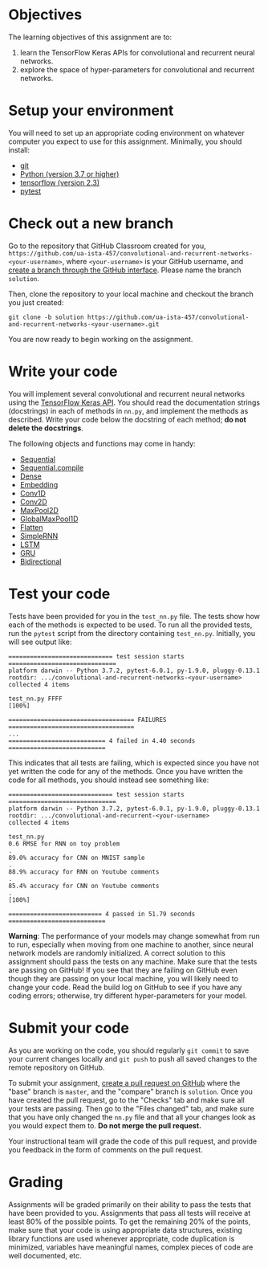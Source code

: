 # Objectives

The learning objectives of this assignment are to:
1. learn the TensorFlow Keras APIs for convolutional and recurrent neural
   networks.
2. explore the space of hyper-parameters for convolutional and recurrent
   networks.

# Setup your environment

You will need to set up an appropriate coding environment on whatever computer
you expect to use for this assignment.
Minimally, you should install:

* [git](https://git-scm.com/downloads)
* [Python (version 3.7 or higher)](https://www.python.org/downloads/)
* [tensorflow (version 2.3)](https://www.tensorflow.org/)
* [pytest](https://docs.pytest.org/)

# Check out a new branch

Go to the repository that GitHub Classroom created for you,
`https://github.com/ua-ista-457/convolutional-and-recurrent-networks-<your-username>`, where
`<your-username>` is your GitHub username, and
[create a branch through the GitHub interface](https://help.github.com/articles/creating-and-deleting-branches-within-your-repository/).
Please name the branch `solution`.

Then, clone the repository to your local machine and checkout the branch you
just created:
```
git clone -b solution https://github.com/ua-ista-457/convolutional-and-recurrent-networks-<your-username>.git
```
You are now ready to begin working on the assignment.

# Write your code

You will implement several convolutional and recurrent neural networks using the
[TensorFlow Keras API](https://www.tensorflow.org/guide/keras/).
You should read the documentation strings (docstrings) in each of methods in
`nn.py`, and implement the methods as described.
Write your code below the docstring of each method;
**do not delete the docstrings**.

The following objects and functions may come in handy:
* [Sequential](https://www.tensorflow.org/api_docs/python/tf/keras/Sequential)
* [Sequential.compile](https://www.tensorflow.org/api_docs/python/tf/keras/Sequential#compile)
* [Dense](https://www.tensorflow.org/api_docs/python/tf/keras/layers/Dense)
* [Embedding](https://www.tensorflow.org/api_docs/python/tf/keras/layers/Embedding)
* [Conv1D](https://www.tensorflow.org/api_docs/python/tf/keras/layers/Conv1D)
* [Conv2D](https://www.tensorflow.org/api_docs/python/tf/keras/layers/Conv2D)
* [MaxPool2D](https://www.tensorflow.org/api_docs/python/tf/keras/layers/MaxPool2D)
* [GlobalMaxPool1D](https://www.tensorflow.org/api_docs/python/tf/keras/layers/GlobalMaxPool1D)
* [Flatten](https://www.tensorflow.org/api_docs/python/tf/keras/layers/Flatten)
* [SimpleRNN](https://www.tensorflow.org/api_docs/python/tf/keras/layers/SimpleRNN)
* [LSTM](https://www.tensorflow.org/api_docs/python/tf/keras/layers/LSTM)
* [GRU](https://www.tensorflow.org/api_docs/python/tf/keras/layers/GRU)
* [Bidirectional](https://www.tensorflow.org/api_docs/python/tf/keras/layers/Bidirectional)

# Test your code

Tests have been provided for you in the `test_nn.py` file.
The tests show how each of the methods is expected to be used.
To run all the provided tests, run the ``pytest`` script from the directory
containing ``test_nn.py``.
Initially, you will see output like:
```
============================= test session starts ==============================
platform darwin -- Python 3.7.2, pytest-6.0.1, py-1.9.0, pluggy-0.13.1
rootdir: .../convolutional-and-recurrent-networks-<your-username>
collected 4 items

test_nn.py FFFF                                                          [100%]

=================================== FAILURES ===================================
...
=========================== 4 failed in 4.40 seconds ===========================
```
This indicates that all tests are failing, which is expected since you have not
yet written the code for any of the methods.
Once you have written the code for all methods, you should instead see
something like:
```
============================= test session starts ==============================
platform darwin -- Python 3.7.2, pytest-6.0.1, py-1.9.0, pluggy-0.13.1
rootdir: .../convolutional-and-recurrent-<your-username>
collected 4 items

test_nn.py
0.6 RMSE for RNN on toy problem
.
89.0% accuracy for CNN on MNIST sample
.
88.9% accuracy for RNN on Youtube comments
.
85.4% accuracy for CNN on Youtube comments
.                                                                                                               [100%]

========================== 4 passed in 51.79 seconds ===========================
```
**Warning**: The performance of your models may change somewhat from run to run,
especially when moving from one machine to another, since neural network models
are randomly initialized.
A correct solution to this assignment should pass the tests on any machine.
Make sure that the tests are passing on GitHub!
If you see that they are failing on GitHub even though they are passing on your
local machine, you will likely need to change your code.
Read the build log on GitHub to see if you have any coding errors;
otherwise, try different hyper-parameters for your model.

# Submit your code

As you are working on the code, you should regularly `git commit` to save your
current changes locally and `git push` to push all saved changes to the remote
repository on GitHub.

To submit your assignment,
[create a pull request on GitHub](https://help.github.com/articles/creating-a-pull-request/#creating-the-pull-request)
where the "base" branch is ``master``, and the "compare" branch is ``solution``.
Once you have created the pull request, go to the "Checks" tab and make sure all
your tests are passing.
Then go to the "Files changed" tab, and make sure that you have only changed
the `nn.py` file and that all your changes look as you would expect them to.
**Do not merge the pull request.**

Your instructional team will grade the code of this pull request, and provide
you feedback in the form of comments on the pull request.

# Grading

Assignments will be graded primarily on their ability to pass the tests that
have been provided to you.
Assignments that pass all tests will receive at least 80% of the possible
points.
To get the remaining 20% of the points, make sure that your code is using
appropriate data structures, existing library functions are used whenever
appropriate, code duplication is minimized, variables have meaningful names,
complex pieces of code are well documented, etc.
